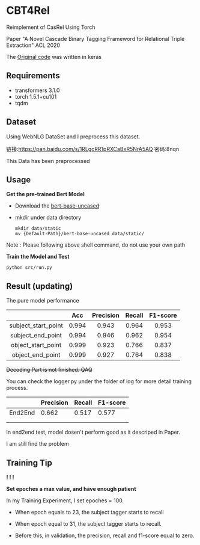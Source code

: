 # CBT4Rel
Reimplement of CasRel  Using Torch

Paper "A Novel Cascade Binary Tagging Frameword for Relational Triple Extraction" ACL 2020

The [Original code](https://github.com/weizhepei/CasRel) was written in keras



## Requirements

- transformers 3.1.0
- torch 1.5.1+cu101
- tqdm



## Dataset

Using WebNLG DataSet and I preprocess this dataset.

链接:https://pan.baidu.com/s/1RLgcRR1pRXCaBxR5NrA5AQ  密码:8nqn

This Data has been preprocessed



## Usage

**Get the pre-trained Bert Model**

 - Download the [bert-base-uncased](https://huggingface.co/bert-base-uncased)

 - mkdir under data directory

   ```shell
   mkdir data/static
   mv {Default-Path}/bert-base-uncased data/static/
   ```

Note : Please following above shell command, do not use your own path



**Train the Model and Test**

```shell
python src/run.py
```



## Result (updating)

The pure model performance 

|                     |  Acc  | Precision | Recall | F1-score |
| :-----------------: | :---: | :-------: | :----: | :------: |
| subject_start_point | 0.994 |   0.943   | 0.964  |  0.953   |
|  subject_end_point  | 0.994 |   0.946   | 0.962  |  0.954   |
| object_start_point  | 0.999 |   0.923   | 0.766  |  0.837   |
|  object_end_point   | 0.999 |   0.927   | 0.764  |  0.838   |

~~Decoding Part is not finished. QAQ~~

You can check the logger.py under the folder of log for more detail training process.



|         | Precision | Recall | F1-score |
| ------- | --------- | ------ | -------- |
| End2End | 0.662     | 0.517  | 0.577    |
|         |           |        |          |
|         |           |        |          |

In end2end test, model dosen't perform good as it descriped in Paper.

I am still find the problem

## Training Tip

 **! ! !**

**Set epoches a max value, and have enough patient**

In my Training Experiment, I set epoches = 100.

- When epoch equals to 23, the subject tagger starts to recall

- When epoch equal to 31, the subject tagger starts to recall.

- Before this, in validation, the precision, recall and f1-score equal to zero.

